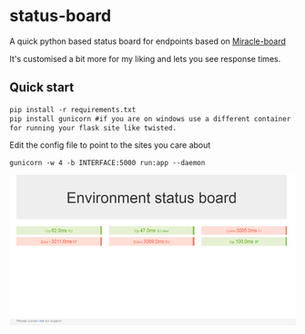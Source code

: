 # status-board
A quick python based status board for endpoints based on [Miracle-board](https://github.com/xhacker/miracle-board)

It's customised a bit more for my liking and lets you see response times.


## Quick start
```
pip install -r requirements.txt
pip install gunicorn #if you are on windows use a different container for running your flask site like twisted.
```
Edit the config file to point to the sites you care about
```
gunicorn -w 4 -b INTERFACE:5000 run:app --daemon
```
<img src="screenshot1.png" width="698">
